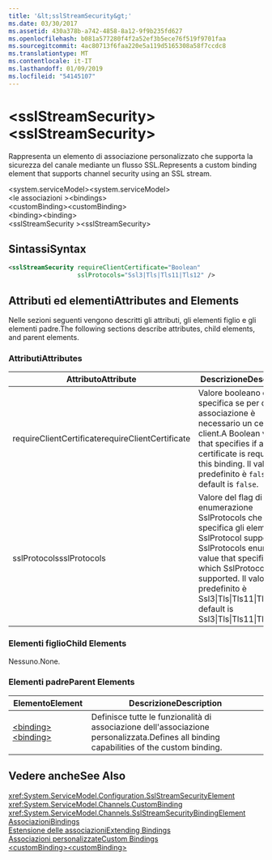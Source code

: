 ```yaml
---
title: '&lt;sslStreamSecurity&gt;'
ms.date: 03/30/2017
ms.assetid: 430a378b-a742-4858-8a12-9f9b235fd627
ms.openlocfilehash: b081a577280f4f2a52ef3b5ece76f519f9701faa
ms.sourcegitcommit: 4ac80713f6faa220e5a119d5165308a58f7ccdc8
ms.translationtype: MT
ms.contentlocale: it-IT
ms.lasthandoff: 01/09/2019
ms.locfileid: "54145107"
---
```

# <a name="ltsslstreamsecuritygt"></a><span data-ttu-id="cd70b-102">&lt;sslStreamSecurity&gt;</span><span class="sxs-lookup"><span data-stu-id="cd70b-102">&lt;sslStreamSecurity&gt;</span></span>
<span data-ttu-id="cd70b-103">Rappresenta un elemento di associazione personalizzato che supporta la sicurezza del canale mediante un flusso SSL.</span><span class="sxs-lookup"><span data-stu-id="cd70b-103">Represents a custom binding element that supports channel security using an SSL stream.</span></span>  
  
 <span data-ttu-id="cd70b-104">\<system.serviceModel></span><span class="sxs-lookup"><span data-stu-id="cd70b-104">\<system.serviceModel></span></span>  
<span data-ttu-id="cd70b-105">\<le associazioni ></span><span class="sxs-lookup"><span data-stu-id="cd70b-105">\<bindings></span></span>  
<span data-ttu-id="cd70b-106">\<customBinding></span><span class="sxs-lookup"><span data-stu-id="cd70b-106">\<customBinding></span></span>  
<span data-ttu-id="cd70b-107">\<binding></span><span class="sxs-lookup"><span data-stu-id="cd70b-107">\<binding></span></span>  
<span data-ttu-id="cd70b-108">\<sslStreamSecurity ></span><span class="sxs-lookup"><span data-stu-id="cd70b-108">\<sslStreamSecurity></span></span>  
  
## <a name="syntax"></a><span data-ttu-id="cd70b-109">Sintassi</span><span class="sxs-lookup"><span data-stu-id="cd70b-109">Syntax</span></span>  
  
```xml  
<sslStreamSecurity requireClientCertificate="Boolean"
                   sslProtocols="Ssl3|Tls|Tls11|Tls12" />
```  
  
## <a name="attributes-and-elements"></a><span data-ttu-id="cd70b-110">Attributi ed elementi</span><span class="sxs-lookup"><span data-stu-id="cd70b-110">Attributes and Elements</span></span>  
 <span data-ttu-id="cd70b-111">Nelle sezioni seguenti vengono descritti gli attributi, gli elementi figlio e gli elementi padre.</span><span class="sxs-lookup"><span data-stu-id="cd70b-111">The following sections describe attributes, child elements, and parent elements.</span></span>  
  
### <a name="attributes"></a><span data-ttu-id="cd70b-112">Attributi</span><span class="sxs-lookup"><span data-stu-id="cd70b-112">Attributes</span></span>  
  
|<span data-ttu-id="cd70b-113">Attributo</span><span class="sxs-lookup"><span data-stu-id="cd70b-113">Attribute</span></span>|<span data-ttu-id="cd70b-114">Descrizione</span><span class="sxs-lookup"><span data-stu-id="cd70b-114">Description</span></span>|  
|---------------|-----------------|  
|<span data-ttu-id="cd70b-115">requireClientCertificate</span><span class="sxs-lookup"><span data-stu-id="cd70b-115">requireClientCertificate</span></span>|<span data-ttu-id="cd70b-116">Valore booleano che specifica se per questa associazione è necessario un certificato client.</span><span class="sxs-lookup"><span data-stu-id="cd70b-116">A Boolean value that specifies if a client certificate is required for this binding.</span></span> <span data-ttu-id="cd70b-117">Il valore predefinito è `false`.</span><span class="sxs-lookup"><span data-stu-id="cd70b-117">The default is `false`.</span></span>|  
|<span data-ttu-id="cd70b-118">sslProtocols</span><span class="sxs-lookup"><span data-stu-id="cd70b-118">sslProtocols</span></span>|<span data-ttu-id="cd70b-119">Valore del flag di enumerazione SslProtocols che specifica gli elementi SslProtocol supportati.</span><span class="sxs-lookup"><span data-stu-id="cd70b-119">A SslProtocols enum flag value that specifies which SslProtocols are supported.</span></span> <span data-ttu-id="cd70b-120">Il valore predefinito è Ssl3&#124;Tls&#124;Tls11&#124;Tls12.</span><span class="sxs-lookup"><span data-stu-id="cd70b-120">The default is Ssl3&#124;Tls&#124;Tls11&#124;Tls12.</span></span>|  
  
### <a name="child-elements"></a><span data-ttu-id="cd70b-121">Elementi figlio</span><span class="sxs-lookup"><span data-stu-id="cd70b-121">Child Elements</span></span>  
 <span data-ttu-id="cd70b-122">Nessuno.</span><span class="sxs-lookup"><span data-stu-id="cd70b-122">None.</span></span>  
  
### <a name="parent-elements"></a><span data-ttu-id="cd70b-123">Elementi padre</span><span class="sxs-lookup"><span data-stu-id="cd70b-123">Parent Elements</span></span>  
  
|<span data-ttu-id="cd70b-124">Elemento</span><span class="sxs-lookup"><span data-stu-id="cd70b-124">Element</span></span>|<span data-ttu-id="cd70b-125">Descrizione</span><span class="sxs-lookup"><span data-stu-id="cd70b-125">Description</span></span>|  
|-------------|-----------------|  
|[<span data-ttu-id="cd70b-126">\<binding></span><span class="sxs-lookup"><span data-stu-id="cd70b-126">\<binding></span></span>](../../../../../docs/framework/misc/binding.md)|<span data-ttu-id="cd70b-127">Definisce tutte le funzionalità di associazione dell'associazione personalizzata.</span><span class="sxs-lookup"><span data-stu-id="cd70b-127">Defines all binding capabilities of the custom binding.</span></span>|  
  
## <a name="see-also"></a><span data-ttu-id="cd70b-128">Vedere anche</span><span class="sxs-lookup"><span data-stu-id="cd70b-128">See Also</span></span>  
 <xref:System.ServiceModel.Configuration.SslStreamSecurityElement>  
 <xref:System.ServiceModel.Channels.CustomBinding>  
 <xref:System.ServiceModel.Channels.SslStreamSecurityBindingElement>  
 [<span data-ttu-id="cd70b-129">Associazioni</span><span class="sxs-lookup"><span data-stu-id="cd70b-129">Bindings</span></span>](../../../../../docs/framework/wcf/bindings.md)  
 [<span data-ttu-id="cd70b-130">Estensione delle associazioni</span><span class="sxs-lookup"><span data-stu-id="cd70b-130">Extending Bindings</span></span>](../../../../../docs/framework/wcf/extending/extending-bindings.md)  
 [<span data-ttu-id="cd70b-131">Associazioni personalizzate</span><span class="sxs-lookup"><span data-stu-id="cd70b-131">Custom Bindings</span></span>](../../../../../docs/framework/wcf/extending/custom-bindings.md)  
 [<span data-ttu-id="cd70b-132">\<customBinding></span><span class="sxs-lookup"><span data-stu-id="cd70b-132">\<customBinding></span></span>](../../../../../docs/framework/configure-apps/file-schema/wcf/custombinding.md)
